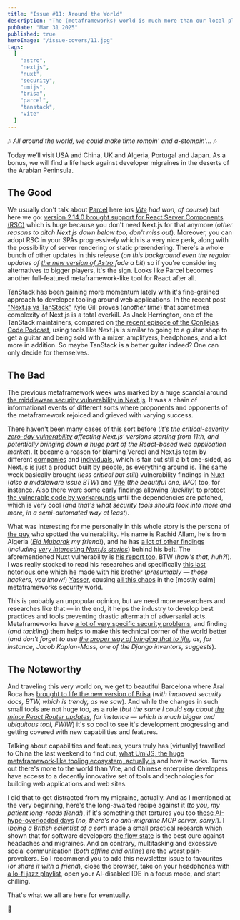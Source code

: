 ```yaml
---
title: "Issue #11: Around the World"
description: "The (metaframeworks) world is much more than our local place. Let's explore the backwoods and the wilderness of the technology."
pubDate: "Mar 31 2025"
published: true
heroImage: "/issue-covers/11.jpg"
tags:
  [
    "astro",
    "nextjs",
    "nuxt",
    "security",
    "umijs",
    "brisa",
    "parcel",
    "tanstack",
    "vite"
  ]
---
```


🎶 _All around the world, we could make time rompin' and a-stompin'..._ 🎶

Today we’ll visit USA and China, UK and Algeria, Portugal and Japan. As a bonus, we will find a life hack against developer migraines in the deserts of the Arabian Peninsula.

## The Good

We usually don't talk about [Parcel](https://parceljs.org) here (_as [Vite](https://vite.dev) had won, of course_) but here we go: [version 2.14.0 brought support for React Server Components (RSC)](https://parceljs.org/blog/v2-14-0) which is huge because you don't need Next.js for that anymore (_other reasons to ditch Next.js down below too, don't miss out_). Moreover, you can adopt RSC in your SPAs progressively which is a very nice perk, along with the possibility of server rendering or static prerendering. There's a whole bunch of other updates in this release (_on this background even the regular updates of [the new version of Astro](https://astro.build/blog/astro-550/) fade a bit_) so if you're considering alternatives to bigger players, it's the sign. Looks like Parcel becomes another full-featured metaframework-like tool for React after all.

TanStack has been gaining more momentum lately with it's fine-grained approach to developer tooling around web applications. In the recent post ["Next.js vs TanStack"](https://www.kylegill.com/essays/next-vs-tanstack/) Kyle Gill proves (_another time_) that sometimes complexity of Next.js is a total overkill. As Jack Herrington, one of the TanStack maintainers, compared on [the recent episode of the ConTejas Code Podcast](https://podcasts.apple.com/nz/podcast/jack-herrington-model-context-protocol-mcp-growing/id1731855333?i=1000698551942), using tools like Next.js is similar to going to a guitar shop to get a guitar and being sold with a mixer, amplifyers, headphones, and a lot more in addition. So maybe TanStack is a better guitar indeed? One can only decide for themselves.

## The Bad

The previous metaframework week was marked by a huge scandal around [the middleware security vulnerability in Next.js](https://nextjs.org/blog/cve-2025-29927). It was a chain of informational events of different sorts where proponents and opponents of the metaframework rejoiced and grieved with varying success.

There haven't been many cases of this sort before (_it's [the critical-severity zero-day vulnerability](https://github.com/advisories/GHSA-f82v-jwr5-mffw) affecting Next.js' versions starting from 11th, and potentially bringing down a huge part of the React-based web application market_). It became a reason for blaming Vercel and Next.js team by different [companies](https://www.netlify.com/blog/how-we-run-nextjs/) and [individuals](https://eduardoboucas.com/posts/2025-03-25-you-should-know-this-before-choosing-nextjs/), which is fair but still a bit one-sided, as Next.js is just a product built by people, as everything around is. The same week basically brought (_less critical but still_) vulnerability findings in [Nuxt](https://bsky.app/profile/danielroe.dev/post/3lkr3fpk3fk25) (_also a middleware issue BTW_) and [Vite](https://github.com/vitejs/vite/security/advisories/GHSA-x574-m823-4x7w) (_the beautiful one, IMO_) too, for instance. Also there were some early findings allowing (_luckilly_) to [protect the vulnerable code by workarounds](https://projectdiscovery.io/blog/nextjs-middleware-authorization-bypass#workaround-for-unpatched-versions) until the dependencies are patched, which is very cool (_and that's what security tools should look into more and more, in a semi-automated way at least_).

What was interesting for me personally in this whole story is the persona of [the guy](https://x.com/zhero___) who spotted the vulnerability. His name is Rachid Allam, he's from Algeria (_[Eid Mubarak](https://en.wikipedia.org/wiki/Eid_Mubarak) my friend!_), and he has [a lot of other findings](https://zhero-web-sec.github.io/research-and-things/) (_including [very interesting Next.js stories](https://zhero-web-sec.github.io/research-and-things/nextjs-cache-and-chains-the-stale-elixir)_) behind his belt. The aforementioned Nuxt vulnerability is [his report too](https://zhero-web-sec.github.io/research-and-things/nuxt-show-me-your-payload), BTW (_how's that, huh?!_). I was really stocked to read his researches and specifically [this last notorious one](https://zhero-web-sec.github.io/research-and-things/nextjs-and-the-corrupt-middleware) which he made with his brother (_presumably — those hackers, you know!_) [Yasser](https://x.com/inzo____), causing [all this chaos](https://vercel.com/blog/postmortem-on-next-js-middleware-bypass) in the [mostly calm] metaframeworks security world.

This is probably an unpopular opinion, but we need more researchers and researches like that — in the end, it helps the industry to develop best practices and tools preventing drastic aftermath of adversarial acts. Metaframeworks have [a lot of very specific security problems](https://www.reddit.com/r/sveltejs/comments/1jf4yh8/how_to_secure_api_endpoints_from_direct_access/), and finding (_and tackling_) them helps to make this technical corner of the world better (_and don't forget to use [the proper way of bringing that to life](https://jacobian.org/2025/mar/27/reporting-security-issues-in-oss/), as, for instance, Jacob Kaplan-Moss, one of the Django inventors, suggests_).

## The Noteworthy

And traveling this very world on, we get to beautiful Barcelona where Aral Roca has [brought to life the new version of Brisa](https://brisa.build/blog/brisa-0.2.9) (_with improved security docs, BTW, which is trendy, as we saw_). And while the changes in such small tools are not huge too, as a rule (_but the same I could say about [the minor React Router updates](https://github.com/remix-run/react-router/blob/main/CHANGELOG.md#v740), for instance — which is much bigger and ubiquitous tool, FWIW_) it's so cool to see it's development progressing and getting covered with new capabilities and features.

Talking about capabilities and features, yours truly has [virtually] travelled to China the last weekend to find out, [what UmiJS, the huge metaframework-like tooling ecosystem, actually is](https://dev.to/fyodorio/umijs-the-shaolin-of-web-frameworks-55d8) and how it works. Turns out there's more to the world than Vite, and Chinese enterprise developers have access to a decently innovative set of tools and technologies for building web applications and web sites.

I did that to get distracted from my migraine, actually. And as I mentioned at the very beginning, here's the long-awaited recipe against it (_to you, my patient long-reads fiend!_), if it's something that tortures you too [these AI-hype-overloaded days](https://bsky.app/profile/fyodor.io/post/3lkzv3palnc24) (_no, there's no anti-migraine MCP server, sorry!_). I (_being a British scientist of a sort_) made a small practical research which shown that for software developers [the flow state](<https://en.wikipedia.org/wiki/Flow_(psychology)#:~:text=Flow%20state%20theory%20suggests%20that,key%20determinant%20of%20learning%20success.>) is the best cure against headaches and migraines. And on contrary, multitasking and excessive social communication (_both offline and online_) are the worst pain-provokers. So I recommend you to add this newsletter issue to favourites (_or share it with a friend_), close the browser, take on your headphones with [a lo-fi jazz playlist](https://www.youtube.com/watch?v=-5R-aLmZ9Ps), open your AI-disabled IDE in a focus mode, and start chilling.

That's what we all are here for eventually.

👋
